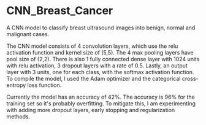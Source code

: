 # CNN_Breast_Cancer
A CNN model to classify breast ultrasound images into benign, normal and malignant cases. 

The CNN model consists of 4 convolution layers, which use the relu activation function and kernel size of (5,5). The 4 max pooling layers have pool size of (2,2). There is also 1 fully connected dense layer with 1024 units with relu activation, 3 dropout layers with a rate of 0.5. Lastly, an output layer with 3 units, one for each class, with the softmax activation function. To compile the model, I used the Adam optimizer and the categorical cross-entropy loss function. 

Currently the model has an accuracy of 42%. The accuracy is 96% for the training set so it's probably overfitting. To mitigate this, I am experimenting with adding more dropout layers, early stopping and regularization methods. 
